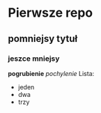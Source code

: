 # Pierwsze repo

## pomniejsy tytuł
### jeszce mniejsy

**pogrubienie**
*pochylenie*
Lista:
* jeden
* dwa
* trzy
